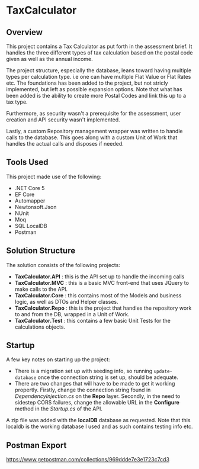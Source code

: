 # TaxCalculator
## Overview
This project contains a Tax Calculator as put forth in the assessment brief. It handles the three different types of tax calculation based on the postal code given as well as the
annual income.

The project structure, especially the database, leans toward having multiple types per calculation type. i.e one can have multiple Flat Value or Flat Rates etc.
The foundations has been added to the project, but not stricly implemented, but left as possible expansion options. Note that what has been added is the ability to create
more Postal Codes and link this up to a tax type. 

Furthermore, as security wasn't a prerequisite for the assessment, user creation and API security wasn't implemented. 

Lastly, a custom Repository management wrapper was written to handle calls to the database. This goes along with a custom Unit of Work that handles the actual calls and disposes
if needed.

## Tools Used
This project made use of the following:
- .NET Core 5
- EF Core
- Automapper
- Newtonsoft.Json
- NUnit
- Moq
- SQL LocalDB
- Postman

## Solution Structure
The solution consists of the following projects:
- **TaxCalculator.API** : this is the API set up to handle the incoming calls
- **TaxCalculator.MVC** : this is a basic MVC front-end that uses JQuery to make calls to the API.
- **TaxCalculator.Core** : this contains most of the Models and business logic, as well as DTOs and Helper classes.
- **TaxCalculator.Repo** : this is the project that handles the repository work to and from the DB, wrapped in a Unit of Work.
- **TaxCalculator.Test** : this contains a few basic Unit Tests for the calculations objects.

## Startup
A few key notes on starting up the project:
- There is a migration set up with seeding info, so running `update-database` once the connection string is set up, should be adequate.
- There are two changes that will have to be made to get it working propertly. Firstly, change the connection string found in *DependencyInjection.cs* on the **Repo** layer.
Secondly, in the need to sidestep CORS failures, change the allowable URL in the **Configure** method in the *Startup.cs* of the API.

A zip file was added with the **localDB** database as requested. Note that this localdb is the working database I used and as such contains testing info etc.

## Postman Export

https://www.getpostman.com/collections/969ddde7e3e1723c7cd3



